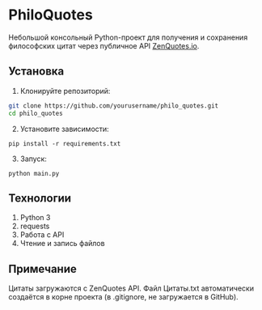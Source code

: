 # PhiloQuotes

Небольшой консольный Python-проект для получения и сохранения философских цитат через публичное API [ZenQuotes.io](https://zenquotes.io).

##  Установка

1. Клонируйте репозиторий:
```bash
git clone https://github.com/yourusername/philo_quotes.git
cd philo_quotes
```

2. Установите зависимости:
```
pip install -r requirements.txt
```

3. Запуск:
```
python main.py
```

## Технологии
1. Python 3
2. requests
3. Работа с API
4. Чтение и запись файлов

## Примечание
Цитаты загружаются с ZenQuotes API.
Файл Цитаты.txt автоматически создаётся в корне проекта (в .gitignore, не загружается в GitHub).




